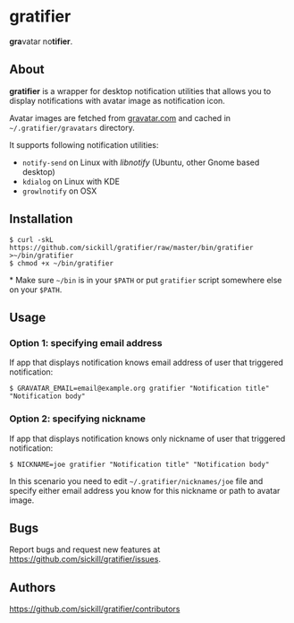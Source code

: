 # gratifier

**gra**vatar no**tifier**.

## About

**gratifier** is a wrapper for desktop notification utilities that allows you
to display notifications with avatar image as notification icon.

Avatar images are fetched from [gravatar.com](http://www.gravatar.com/) and
cached in `~/.gratifier/gravatars` directory.

It supports following notification utilities:

* `notify-send` on Linux with _libnotify_ (Ubuntu, other Gnome based desktop)
* `kdialog` on Linux with KDE
* `growlnotify` on OSX

## Installation

    $ curl -skL https://github.com/sickill/gratifier/raw/master/bin/gratifier >~/bin/gratifier
    $ chmod +x ~/bin/gratifier

\* Make sure `~/bin` is in your `$PATH` or put `gratifier` script somewhere else
on your `$PATH`.

## Usage

### Option 1: specifying email address

If app that displays notification knows email address of user that triggered
notification:

    $ GRAVATAR_EMAIL=email@example.org gratifier "Notification title" "Notification body"

### Option 2: specifying nickname

If app that displays notification knows only nickname of user that triggered
notification:

    $ NICKNAME=joe gratifier "Notification title" "Notification body"

In this scenario you need to edit `~/.gratifier/nicknames/joe` file and specify
either email address you know for this nickname or path to avatar image.

## Bugs

Report bugs and request new features at <https://github.com/sickill/gratifier/issues>.

## Authors

<https://github.com/sickill/gratifier/contributors>

